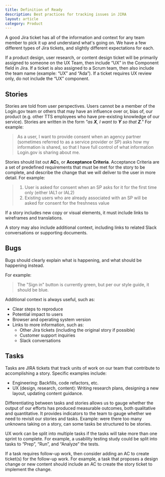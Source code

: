 ```yaml
---
title: Definition of Ready
description: Best practices for tracking issues in JIRA
layout: article
category: Product
---
```


A good Jira ticket has all of the information and context for any team member
to pick it up and understand what's going on. We have a few different types of
Jira tickets, and slightly different expectations for each.

If a product design, user research, or content design ticket will be primarily assigned to someone on the UX Team, then include “UX” in the Component field in Jira. If a ticket is also assigned to a Scrum team, then also include the team name (example: “UX” and “Ada”). If a ticket requires UX review only, do not include the “UX” component.

## Stories

Stories are told from user perspectives. Users cannot be a member of the Login.gov
team or others that may have an influence over or, bias of, our product (e.g. other TTS employees who have pre-existing knowledge of our service). Stories are written in the form *"as **X**, I want to **Y** so that **Z**."*
For example:

> As a user, I want to provide consent when an agency partner (sometimes referred to as a service provider or SP) asks how my  information is shared, so that I have full control of what information Login.gov is sharing about me.

Stories should list out **AC**s, or **Acceptance Criteria**. Acceptance Criteria are a set of predefined requirements that must be met for the story to be complete, and describe the change that we will deliver to the user in more detail. For example:

> 1. User is asked for consent when an SP asks for it for the first time only
  (either IAL1 or IAL2)
> 2. Existing users who are already associated with an SP will be asked for consent
  for the freshness value

If a story includes new copy or visual elements, it must include links to wireframes and translations.

A story may also include additional context, including links to related Slack conversations or supporting documents.

## Bugs

Bugs should clearly explain what is happening, and what should be happening
instead.

For example:

> The "Sign in" button is currently green, but per our style guide, it should be
> blue.

Additional context is always useful, such as:

- Clear steps to reproduce
- Potential impact to users
- Browser and operating system version
- Links to more information, such as:
  - Other Jira tickets (including the original story if possible)
  - Customer support inquiries
  - Slack conversations

## Tasks

Tasks are JIRA tickets that track units of work on our team that contribute to accomplishing a story. Specific examples include:
* Engineering: Backfills, code refactors, etc.
* UX (design, research, content): Writing research plans, designing a new layout, updating content guidance.

Differentiating between tasks and stories allows us to gauge whether the output of our efforts has produced measurable outcomes, both qualitative and quantitative. It provides indicators to the team to gauge whether we need to revisit our stories and tasks. Example: were there too many unknowns taking on a story, can some tasks be structured to be stories.

UX work can be split into multiple tasks if the tasks will take more than one sprint to complete. For example, a usability testing study could be split into tasks to “Prep”, “Run”, and “Analyze” the tests.

If a task requires follow-up work, then consider adding an AC to create ticket(s) for the follow-up work. For example, a task that proposes a design change or new content should include an AC to create the story ticket to implement the change.
